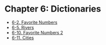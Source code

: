 # Chapter 6: Dictionaries

- [6-2. Favorite Numbers](./favorite_numbers.py)
- [6-5. Rivers](./rivers.py)
- [6-10. Favorite Numbers 2](./favorite_numbers_2.py)
- [6-11. Cities](./cities.py)
